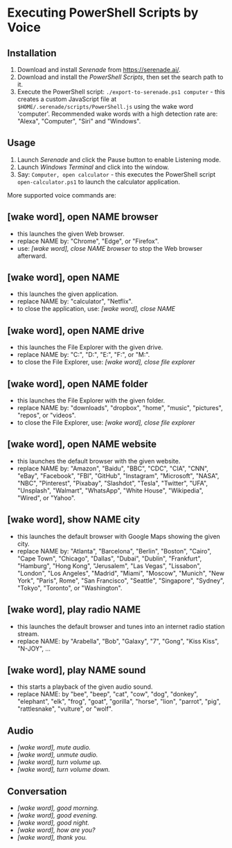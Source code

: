 Executing PowerShell Scripts by Voice
=====================================


Installation
------------
1. Download and install *Serenade* from https://serenade.ai/.
2. Download and install the *PowerShell Scripts*, then set the search path to it.
3. Execute the PowerShell script: `./export-to-serenade.ps1 computer` - this creates a custom JavaScript file at `$HOME/.serenade/scripts/PowerShell.js` using the wake word 'computer'. Recommended wake words with a high detection rate are: "Alexa", "Computer", "Siri" and "Windows".


Usage
-----
1. Launch *Serenade* and click the Pause button to enable Listening mode.
2. Launch *Windows Terminal* and click into the window.
3. Say: `Computer, open calculator` - this executes the PowerShell script `open-calculator.ps1` to launch the calculator application.

More supported voice commands are:


[wake word], open NAME browser
------------------------------
* this launches the given Web browser.
* replace NAME by: "Chrome", "Edge", or "Firefox".
* use: *[wake word], close NAME browser* to stop the Web browser afterward.


[wake word], open NAME
----------------------
* this launches the given application.
* replace NAME by: "calculator", "Netflix".
* to close the application, use: *[wake word], close NAME*


[wake word], open NAME drive
----------------------------
* this launches the File Explorer with the given drive.
* replace NAME by: "C:", "D:", "E:", "F:", or "M:".
* to close the File Explorer, use: *[wake word], close file explorer*


[wake word], open NAME folder
-----------------------------
* this launches the File Explorer with the given folder.
* replace NAME by: "downloads", "dropbox", "home", "music", "pictures", "repos", or "videos".
* to close the File Explorer, use: *[wake word], close file explorer*


[wake word], open NAME website
------------------------------
* this launches the default browser with the given website.
* replace NAME by: "Amazon", "Baidu", "BBC", "CDC", "CIA", "CNN", "eBay", "Facebook", "FBI", "GitHub", "Instagram", "Microsoft", "NASA", "NBC", "Pinterest", "Pixabay", "Slashdot", "Tesla", "Twitter", "UFA", "Unsplash", "Walmart", "WhatsApp", "White House", "Wikipedia", "Wired", or "Yahoo".


[wake word], show NAME city
---------------------------
* this launches the default browser with Google Maps showing the given city.
* replace NAME by: "Atlanta", "Barcelona", "Berlin", "Boston", "Cairo", "Cape Town", "Chicago", "Dallas", "Dubai", "Dublin", "Frankfurt", "Hamburg", "Hong Kong", "Jerusalem", "Las Vegas", "Lissabon", "London", "Los Angeles", "Madrid", "Miami", "Moscow", "Munich", "New York", "Paris", Rome", "San Francisco", "Seattle", "Singapore", "Sydney", "Tokyo", "Toronto", or "Washington".


[wake word], play radio NAME
----------------------------
* this launches the default browser and tunes into an internet radio station stream.
* replace NAME: by "Arabella", "Bob", "Galaxy", "7", "Gong", "Kiss Kiss", "N-JOY", ...


[wake word], play NAME sound
----------------------------
* this starts a playback of the given audio sound.
* replace NAME: by "bee", "beep", "cat", "cow", "dog", "donkey", "elephant", "elk", "frog", "goat", "gorilla", "horse", "lion", "parrot", "pig", "rattlesnake", "vulture", or "wolf".


Audio
-----
* *[wake word], mute audio.*
* *[wake word], unmute audio.*
* *[wake word], turn volume up.*
* *[wake word], turn volume down.*


Conversation
------------
* *[wake word], good morning.*
* *[wake word], good evening.*
* *[wake word], good night.*
* *[wake word], how are you?*
* *[wake word], thank you.*
